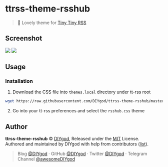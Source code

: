 # ttrss-theme-rsshub

> 🍰 Lovely theme for [Tiny Tiny RSS](https://tt-rss.org/)

## Screenshot

![](https://i.loli.net/2019/05/03/5ccc5ab63bf77.jpg)
![](https://i.loli.net/2019/05/03/5ccc5ab66fbf0.jpg)

## Usage

### Installation

1. Download the CSS file into `themes.local` directory under tt-rss root

```sh
wget https://raw.githubusercontent.com/DIYgod/ttrss-theme-rsshub/master/dist/rsshub.css
```

2. Go into your tt-rss preferences and select the `rsshub.css` theme

## Author

**ttrss-theme-rsshub** © [DIYgod](https://github.com/DIYgod), Released under the [MIT](./LICENSE) License.<br>
Authored and maintained by DIYgod with help from contributors ([list](https://github.com/DIYgod/ttrss-theme-rsshub/contributors)).

> Blog [@DIYgod](https://diygod.me) · GitHub [@DIYgod](https://github.com/DIYgod) · Twitter [@DIYgod](https://twitter.com/DIYgod) · Telegram Channel [@awesomeDIYgod](https://t.me/awesomeDIYgod)
